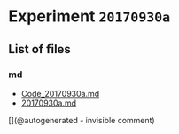 # Experiment `20170930a`

## List of files

### md

* [Code_20170930a.md](/include/experiments/auto/Code_20170930a.md)
* [20170930a.md](/include/experiments/auto/20170930a.md)


[](@autogenerated - invisible comment)
